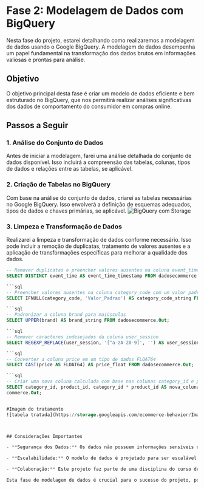 # Fase 2: Modelagem de Dados com BigQuery

Nesta fase do projeto, estarei detalhando como realizaremos a modelagem de dados usando o Google BigQuery. A modelagem de dados desempenha um papel fundamental na transformação dos dados brutos em informações valiosas e prontas para análise.

## Objetivo
O objetivo principal desta fase é criar um modelo de dados eficiente e bem estruturado no BigQuery, que nos permitirá realizar análises significativas dos dados de comportamento do consumidor em compras online.

## Passos a Seguir

### 1. Análise do Conjunto de Dados
Antes de iniciar a modelagem, farei uma análise detalhada do conjunto de dados disponível. Isso incluirá a compreensão das tabelas, colunas, tipos de dados e relações entre as tabelas, se aplicável.



### 2. Criação de Tabelas no BigQuery
Com base na análise do conjunto de dados, criarei as tabelas necessárias no Google BigQuery. Isso envolverá a definição de esquemas adequados, tipos de dados e chaves primárias, se aplicável.
![BigQuery com Storage](https://storage.googleapis.com/ecommerce-behavior/Imangens%20/02.png)


### 3. Limpeza e Transformação de Dados

Realizarei a limpeza e transformação de dados conforme necessário. Isso pode incluir a remoção de duplicatas, tratamento de valores ausentes e a aplicação de transformações específicas para melhorar a qualidade dos dados.

```sql
-- Remover duplicatas e preencher valores ausentes na coluna event_time
SELECT DISTINCT event_time AS event_time_timestamp FROM dadosecommerce.Out;

```sql
-- Preencher valores ausentes na coluna category_code com um valor padrão
SELECT IFNULL(category_code, 'Valor_Padrao') AS category_code_string FROM dadosecommerce.Out;

```sql
-- Padronizar a coluna brand para maiúsculas
SELECT UPPER(brand) AS brand_string FROM dadosecommerce.Out;

```sql
-- Remover caracteres indesejados da coluna user_session
SELECT REGEXP_REPLACE(user_session, '[^a-zA-Z0-9]', '') AS user_session_string FROM dadosecommerce.Out;

```sql
-- Converter a coluna price em um tipo de dados FLOAT64
SELECT CAST(price AS FLOAT64) AS price_float FROM dadosecommerce.Out;

```sql
-- Criar uma nova coluna calculada com base nas colunas category_id e product_id
SELECT category_id, product_id, category_id * product_id AS nova_coluna FROM dadosecommerce.Out;
commerce.Out;


#Imagem do tratamento 
![tabela tratada](https://storage.googleapis.com/ecommerce-behavior/Imangens%20/tratadas.png) 



## Considerações Importantes

- **Segurança dos Dados:** Os dados não possuem informações sensíveis ou que sejam regulamentadas pela LGPD (Lei Geral de Proteção de Dados). Portanto, não é necessário tratamento especial em relação à privacidade.

- **Escalabilidade:** O modelo de dados é projetado para ser escalável, permitindo a adição de novos dados à medida que eles estiverem disponíveis.

- **Colaboração:** Este projeto faz parte de uma disciplina do curso de Cientista de Dados da PUC-RIO e é de autoria exclusiva do seu criador. Após avaliação, está autorizado o ```git clone``` , desde que os créditos de sua criação sejam mantidos e respeitados.

Esta fase de modelagem de dados é crucial para o sucesso do projeto, pois define a base para análises futuras. Estou empolgado para continuar avançando e transformar nossos dados brutos em insights valiosos!

